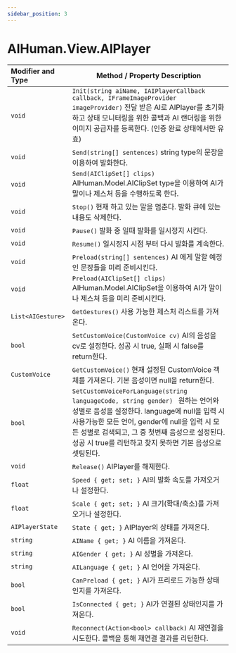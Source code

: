 ```yaml
---
sidebar_position: 3
---
```


# AIHuman.View.AIPlayer

| Modifier and Type                    | Method / Property Description                                |
| :----------------------------------- | ------------------------------------------------------------ |
| `void`                               | `Init(string aiName, IAIPlayerCallback callback, IFrameImageProvider imageProvider)`  전달 받은 AI로 AIPlayer를 초기화하고 상태 모니터링을 위한 콜백과 AI 랜더링을 위한 이미지 공급자를 등록한다. (인증 완료 상태에서만 유효) |
| `void`                               | `Send(string[] sentences)` string type의 문장을 이용하여 발화한다. |
| `void`                               | `Send(AIClipSet[] clips)` AIHuman.Model.AIClipSet type을 이용하여 AI가 말이나 제스처 등을 수행하도록 한다. |
| `void`                               | `Stop()` 현재 하고 있는 말을 멈춘다. 발화 큐에 있는 내용도 삭제한다. |
| `void`                               | `Pause()` 발화 중 일때 발화를 일시정지 시킨다.                                 |
| `void`                               | `Resume()` 일시정지 시점 부터 다시 발화를 계속한다.  |
| `void`                               | `Preload(string[] sentences)` AI 에게 말할 예정인 문장들을 미리 준비시킨다. |
| `void`                               | `Preload(AIClipSet[] clips)` AIHuman.Model.AIClipSet을 이용하여 AI가 말이나 제스처 등을 미리 준비시킨다. |
| `List<AIGesture>`                    | `GetGestures()` 사용 가능한 제스처 리스트를 가져온다. |
| `bool`                               | `SetCustomVoice(CustomVoice cv)` AI의 음성을 cv로 설정한다. 성공 시 true, 실패 시 false를 return한다.|
| `CustomVoice`                        | `GetCustomVoice()` 현재 설정된 CustomVoice 객체를 가져온다. 기본 음성이면 null을 return한다. |
| `bool`                        | `SetCustomVoiceForLanguage(string languageCode, string gender) ` 원하는 언어와 성별로 음성을 설정한다. language에 null을 입력 시 사용가능한 모든 언어, gender에 null을 입력 시 모든 성별로 검색되고, 그 중 첫번째 음성으로 설정된다. 성공 시 true를 리턴하고 찾지 못하면 기본 음성으로 셋팅된다. |
| `void`                               | `Release()` AIPlayer를 해제한다.                |
| `float`                              | `Speed { get; set; }` AI의 발화 속도를 가져오거나 설정한다.       |
| `float`                              | `Scale { get; set; }` AI 크기(확대/축소)를 가져오거나 설정한다.             |
| `AIPlayerState`                       | `State { get; }` AIPlayer의 상태를 가져온다.             |
| `string`                             | `AIName { get; }` AI 이름을 가져온다.                           |
| `string`                             | `AIGender { get; }` AI 성별을 가져온다.                        |
| `string`                             | `AILanguage { get; }` AI 언어을 가져온다.                        |
| `bool`                             | `CanPreload { get; }` AI가 프리로드 가능한 상태인지를 가져온다.                      |
| `bool`                             | `IsConnected { get; }` AI가 연결된 상태인지를 가져온다.                      |
| `void`                        | `Reconnect(Action<bool> callback)` AI 재연결을 시도한다. 콜백을 통해 재연결 결과를 리턴한다. |